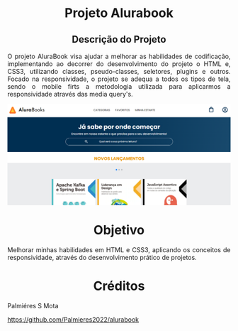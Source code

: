 
<h1 align="center"> Projeto Alurabook </h1>
<h2 align="center"> Descrição do Projeto </h2>
<p align="justify"> O projeto AluraBook visa ajudar a melhorar as habilidades de codificação, implementando ao decorrer do desenvolvimento do projeto o HTML e, CSS3, utilizando classes, pseudo-classes, seletores, plugins e outros. Focado na responsividade, o projeto se adequa a todos os tipos de tela, sendo o mobile firts a metodologia utilizada para aplicarmos a responsividade através das media query's.</p>
<img align="center" src="https://github.com/Palmieres2022/alurabook/blob/main/img/tablet.png?raw=true" >
<h1 align="center"> Objetivo </h1>
<p align="justify"> Melhorar minhas habilidades em HTML e CSS3, aplicando os conceitos de responsividade, através do desenvolvimento prático de projetos.</p>
<h1 align="center"> Créditos </h1>
<p align="left"> Palmiéres S Mota</p>
<a href="https://github.com/Palmieres2022">https://github.com/Palmieres2022/alurabook</a>

  
